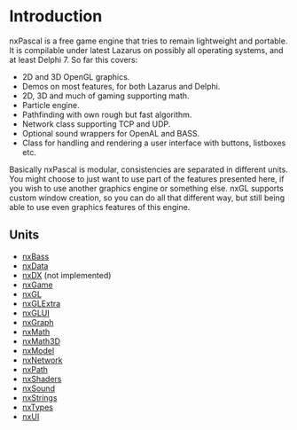 # Introduction #

nxPascal is a free game engine that tries to remain lightweight and portable. It is compilable under latest Lazarus on possibly all operating systems, and at least Delphi 7. So far this covers:
  * 2D and 3D OpenGL graphics.
  * Demos on most features, for both Lazarus and Delphi.
  * 2D, 3D and much of gaming supporting math.
  * Particle engine.
  * Pathfinding with own rough but fast algorithm.
  * Network class supporting TCP and UDP.
  * Optional sound wrappers for OpenAL and BASS.
  * Class for handling and rendering a user interface with buttons, listboxes etc.

Basically nxPascal is modular, consistencies are separated in different units. You might choose to just want to use part of the features presented here, if you wish to use another graphics engine or something else. nxGL supports custom window creation, so you can do all that different way, but still being able to use even graphics features of this engine.

## Units ##
  * [nxBass](nxBass.md)
  * [nxData](nxData.md)
  * [nxDX](nxDX.md) (not implemented)
  * [nxGame](nxGame.md)
  * [nxGL](nxGL.md)
  * [nxGLExtra](nxGLExtra.md)
  * [nxGLUI](nxGLUI.md)
  * [nxGraph](nxGraph.md)
  * [nxMath](nxMath.md)
  * [nxMath3D](nxMath3D.md)
  * [nxModel](nxModel.md)
  * [nxNetwork](nxNetwork.md)
  * [nxPath](nxPath.md)
  * [nxShaders](nxShaders.md)
  * [nxSound](nxSound.md)
  * [nxStrings](nxStrings.md)
  * [nxTypes](nxTypes.md)
  * [nxUI](nxUI.md)
